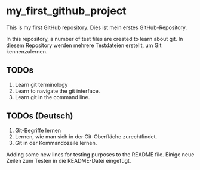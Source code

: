 # my_first_github_project
This is my first GitHub repository.
Dies ist mein erstes GitHub-Repository.

In this repository, a number of test files are created to learn about git.
In diesem Repository werden mehrere Testdateien erstellt, um Git kennenzulernen.

## TODOs
1. Learn git terminology
2. Learn to navigate the git interface.
3. Learn git in the command line.
## TODOs (Deutsch)
1. Git-Begriffe lernen
2. Lernen, wie man sich in der Git-Oberfläche zurechtfindet.
3. Git in der Kommandozeile lernen.

Adding some new lines for testing purposes to the README file.
Einige neue Zeilen zum Testen in die README-Datei eingefügt.
